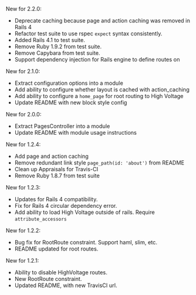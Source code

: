 New for 2.2.0:
+ Deprecate caching because page and action caching was removed in Rails 4
+ Refactor test suite to use rspec `expect` syntax consistently.
+ Added Rails 4.1 to test suite.
+ Remove Ruby 1.9.2 from test suite.
+ Remove Capybara from test suite.
+ Support dependency injection for Rails engine to define routes on

New for 2.1.0:
+ Extract configuration options into a module
+ Add ability to configure whether layout is cached with action_caching
+ Add ability to configure a `home_page` for root routing to High Voltage
+ Update README with new block style config

New for 2.0.0:
+ Extract PagesController into a module
+ Update README with module usage instructions

New for 1.2.4:
+ Add page and action caching
+ Remove redundant link style `page_path(id: 'about')` from README
+ Clean up Appraisals for Travis-CI
+ Remove Ruby 1.8.7 from test suite

New for 1.2.3:
+ Updates for Rails 4 compatibility.
+ Fix for Rails 4 circular dependency error.
+ Add ability to load High Voltage outside of rails. Require `attribute_accessors`

New for 1.2.2:
+ Bug fix for RootRoute constraint. Support haml, slim, etc.
+ README updated for root routes.

New for 1.2.1:
+ Ability to disable HighVoltage routes.
+ New RootRoute constraint.
+ Updated README, with new TravisCI url.
